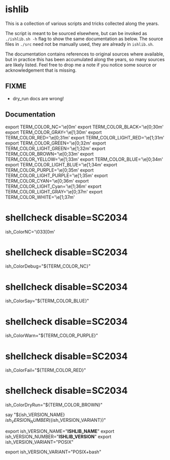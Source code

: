 # ishlib

This is a collection of various scripts and tricks collected along the years.

The script is meant to be sourced elsewhere, but can be invoked as
`./ishlib.sh -h` flag to show the same documentation as below. The source
files in `./src` need not be manually used, they are already in `ishlib.sh`.

The documentation contains references to original sources where available,
but in practice this has been accumulated along the years, so many sources
are likely listed. Feel free to drop me a note if you notice some source or
acknowledgement that is missing.

## FIXME

- dry_run docs are wrong!

## Documentation



export TERM_COLOR_NC='\e[0m'
export TERM_COLOR_BLACK='\e[0;30m'
export TERM_COLOR_GRAY='\e[1;30m'
export TERM_COLOR_RED='\e[0;31m'
export TERM_COLOR_LIGHT_RED='\e[1;31m'
export TERM_COLOR_GREEN='\e[0;32m'
export TERM_COLOR_LIGHT_GREEN='\e[1;32m'
export TERM_COLOR_BROWN='\e[0;33m'
export TERM_COLOR_YELLOW='\e[1;33m'
export TERM_COLOR_BLUE='\e[0;34m'
export TERM_COLOR_LIGHT_BLUE='\e[1;34m'
export TERM_COLOR_PURPLE='\e[0;35m'
export TERM_COLOR_LIGHT_PURPLE='\e[1;35m'
export TERM_COLOR_CYAN='\e[0;36m'
export TERM_COLOR_LIGHT_Cyan='\e[1;36m'
export TERM_COLOR_LIGHT_GRAY='\e[0;37m'
export TERM_COLOR_WHITE='\e[1;37m'

# shellcheck disable=SC2034
ish_ColorNC='\033[0m'
# shellcheck disable=SC2034
ish_ColorDebug="${TERM_COLOR_NC}"
# shellcheck disable=SC2034
ish_ColorSay="${TERM_COLOR_BLUE}"
# shellcheck disable=SC2034
ish_ColorWarn="${TERM_COLOR_PURPLE}"
# shellcheck disable=SC2034
ish_ColorFail="${TERM_COLOR_RED}"
# shellcheck disable=SC2034
ish_ColorDryRun="${TERM_COLOR_BROWN}"

say "${ish_VERSION_NAME} ${ish_VERSION_NUMBER} (${ish_VERSION_VARIANT})"

export ish_VERSION_NAME="__ISHLIB_NAME__"
export ish_VERSION_NUMBER="__ISHLIB_VERSION__"
export ish_VERSION_VARIANT="POSIX"


export ish_VERSION_VARIANT="POSIX+bash"
